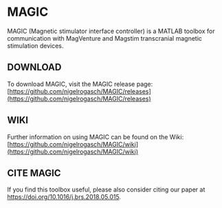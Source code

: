 # MAGIC
MAGIC (Magnetic stimulator interface controller) is a MATLAB toolbox for communication with MagVenture and Magstim transcranial magnetic stimulation devices.

## DOWNLOAD
To download MAGIC, visit the MAGIC release page: [https://github.com/nigelrogasch/MAGIC/releases](https://github.com/nigelrogasch/MAGIC/releases)

## WIKI
Further information on using MAGIC can be found on the Wiki: [https://github.com/nigelrogasch/MAGIC/wiki](https://github.com/nigelrogasch/MAGIC/wiki)

## CITE MAGIC
If you find this toolbox useful, please also consider citing our paper at https://doi.org/10.1016/j.brs.2018.05.015. 
